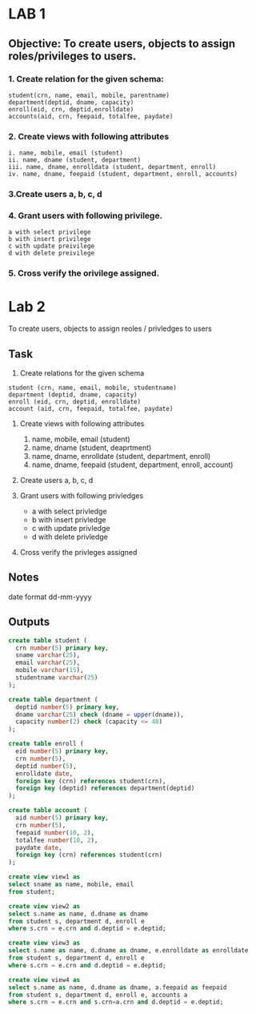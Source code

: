 # LAB 1

## Objective: To create users, objects to assign roles/privileges to users.

### 1. Create relation for the given schema:
    student(crn, name, email, mobile, parentname)
    department(deptid, dname, capacity)
    enroll(eid, crn, deptid,enrolldate)
    accounts(aid, crn, feepaid, totalfee, paydate)
### 2. Create views with following attributes
    i. name, mobile, email (student)
    ii. name, dname (student, department)
    iii. name, dname, enrolldata (student, department, enroll)
    iv. name, dname, feepaid (student, department, enroll, accounts)
### 3.Create users a, b, c, d

### 4. Grant users with following privilege.    
    a with select privilege
    b with insert privilege
    c with update preivilege
    d with delete preivilege

### 5. Cross verify the orivilege assigned.











# Lab 2

To create users, objects to assign reoles / privledges to users

## Task

1. Create relations for the given schema

```text
student (crn, name, email, mobile, studentname)
department (deptid, dname, capacity)
enroll (eid, crn, deptid, enrolldate)
account (aid, crn, feepaid, totalfee, paydate)
```

1. Create views with following attributes
   1. name, mobile, email (student)
   2. name, dname (student, deaprtment)
   3. name, dname, enrolldate (student, department, enroll)
   4. name, dname, feepaid (student, department, enroll, account)

2. Create users a, b, c, d

3. Grant users with following privledges

   - a with select privledge
   - b with insert privledge
   - c with update privledge
   - d with delete privledge

4. Cross verify the privleges assigned

## Notes

date format dd-mm-yyyy

## Outputs

```sql
create table student (
  crn number(5) primary key,
  sname varchar(25),
  email varchar(25),
  mobile varchar(15),
  studentname varchar(25)
);

create table department (
  deptid number(5) primary key,
  dname varchar(25) check (dname = upper(dname)),
  capacity number(2) check (capacity <= 48)
);

create table enroll (
  eid number(5) primary key,
  crn number(5),
  deptid number(5),
  enrolldate date,
  foreign key (crn) references student(crn),
  foreign key (deptid) references department(deptid)
);

create table account (
  aid number(5) primary key,
  crn number(5),
  feepaid number(10, 2),
  totalfee number(10, 2),
  paydate date,
  foreign key (crn) references student(crn)
);
```

```sql
create view view1 as
select sname as name, mobile, email
from student;

create view view2 as
select s.name as name, d.dname as dname
from student s, department d, enroll e
where s.crn = e.crn and d.deptid = e.deptid;

create view view3 as
select s.name as name, d.dname as dname, e.enrolldate as enrolldate
from student s, department d, enroll e
where s.crn = e.crn and d.deptid = e.deptid;

create view view4 as
select s.name as name, d.dname as dname, a.feepaid as feepaid
from student s, department d, enroll e, accounts a
where s.crn = e.crn and s.crn=a.crn and d.deptid = e.deptid;